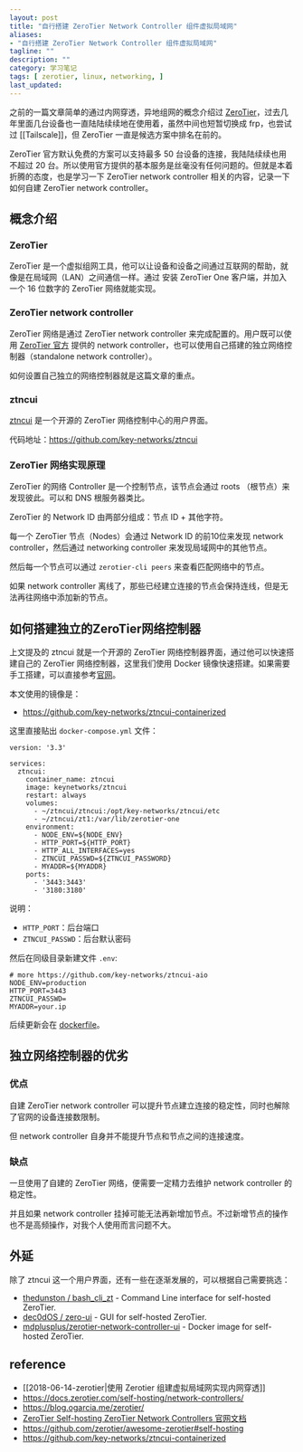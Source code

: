 ```yaml
---
layout: post
title: "自行搭建 ZeroTier Network Controller 组件虚拟局域网"
aliases: 
- "自行搭建 ZeroTier Network Controller 组件虚拟局域网"
tagline: ""
description: ""
category: 学习笔记
tags: [ zerotier, linux, networking, ]
last_updated:
---
```


之前的一篇文章简单的通过内网穿透，异地组网的概念介绍过 [ZeroTier](/post/2018/06/zerotier.html)，过去几年里面几台设备也一直陆陆续续地在使用着，虽然中间也短暂切换成 frp，也尝试过 [[Tailscale]]，但 ZeroTier 一直是候选方案中排名在前的。

ZeroTier 官方默认免费的方案可以支持最多 50 台设备的连接，我陆陆续续也用不超过 20 台。所以使用官方提供的基本服务是丝毫没有任何问题的。但就是本着折腾的态度，也是学习一下 ZeroTier network controller 相关的内容，记录一下如何自建 ZeroTier network controller。

## 概念介绍

### ZeroTier
ZeroTier 是一个虚拟组网工具，他可以让设备和设备之间通过互联网的帮助，就像是在局域网（LAN）之间通信一样。通过 安装 ZeroTier One 客户端，并加入一个 16 位数字的 ZeroTier 网络就能实现。

### ZeroTier network controller
ZeroTier 网络是通过 ZeroTier network controller 来完成配置的。用户既可以使用 [ZeroTier 官方](https://my.zerotier.com/) 提供的 network controller，也可以使用自己搭建的独立网络控制器（standalone network controller）。


如何设置自己独立的网络控制器就是这篇文章的重点。

### ztncui
[ztncui](https://key-networks.com/ztncui/) 是一个开源的 ZeroTier 网络控制中心的用户界面。

代码地址：<https://github.com/key-networks/ztncui>

### ZeroTier 网络实现原理
ZeroTier 的网络 Controller 是一个控制节点，该节点会通过 roots （根节点）来发现彼此。可以和 DNS 根服务器类比。

ZeroTier 的 Network ID 由两部分组成：节点 ID + 其他字符。

每一个 ZeroTier 节点（Nodes）会通过 Network ID 的前10位来发现 network controller，然后通过 networking controller 来发现局域网中的其他节点。

然后每一个节点可以通过 `zerotier-cli peers` 来查看匹配网络中的节点。

如果 network controller 离线了，那些已经建立连接的节点会保持连线，但是无法再往网络中添加新的节点。

## 如何搭建独立的ZeroTier网络控制器
上文提及的 ztncui 就是一个开源的 ZeroTier 网络控制器界面，通过他可以快速搭建自己的 ZeroTier 网络控制器，这里我们使用 Docker 镜像快速搭建。如果需要手工搭建，可以直接参考[官网](https://key-networks.com/ztncui/)。

本文使用的镜像是：

- <https://github.com/key-networks/ztncui-containerized>

这里直接贴出 `docker-compose.yml` 文件：

```
version: '3.3'

services:
  ztncui:
    container_name: ztncui
    image: keynetworks/ztncui
    restart: always
    volumes:
      - ~/ztncui/ztncui:/opt/key-networks/ztncui/etc
      - ~/ztncui/zt1:/var/lib/zerotier-one
    environment:
      - NODE_ENV=${NODE_ENV}
      - HTTP_PORT=${HTTP_PORT}
      - HTTP_ALL_INTERFACES=yes
      - ZTNCUI_PASSWD=${ZTNCUI_PASSWORD}
      - MYADDR=${MYADDR}
    ports:
      - '3443:3443'
      - '3180:3180'
```

说明：

- `HTTP_PORT`：后台端口
- `ZTNCUI_PASSWD`：后台默认密码

然后在同级目录新建文件 `.env`:

```
# more https://github.com/key-networks/ztncui-aio
NODE_ENV=production
HTTP_PORT=3443
ZTNCUI_PASSWD=
MYADDR=your.ip
```

后续更新会在 [dockerfile](https://github.com/einverne/dockerfile)。

## 独立网络控制器的优劣

### 优点
自建 ZeroTier network controller 可以提升节点建立连接的稳定性，同时也解除了官网的设备连接数限制。

但 network controller 自身并不能提升节点和节点之间的连接速度。


### 缺点
一旦使用了自建的 ZeroTier 网络，便需要一定精力去维护 network controller 的稳定性。

并且如果 network controller 挂掉可能无法再新增加节点。不过新增节点的操作也不是高频操作，对我个人使用而言问题不大。

## 外延

除了 ztncui 这一个用户界面，还有一些在逐渐发展的，可以根据自己需要挑选：

- [thedunston / bash_cli_zt](https://github.com/thedunston/bash_cli_zt) - Command Line interface for self-hosted ZeroTier.
-  [dec0dOS / zero-ui](https://github.com/dec0dOS/zero-ui) - GUI for self-hosted ZeroTier.
-  [mdplusplus/zerotier-network-controller-ui](https://hub.docker.com/r/mdplusplus/zerotier-network-controller-ui) - Docker image for self-hosted ZeroTier.


## reference

- [[2018-06-14-zerotier|使用 Zerotier 组建虚拟局域网实现内网穿透]]
- <https://docs.zerotier.com/self-hosting/network-controllers/>
- <https://blog.ogarcia.me/zerotier/>
- [ZeroTier Self-hosting ZeroTier Network Controllers 官网文档](https://docs.zerotier.com/self-hosting/network-controllers/)
- <https://github.com/zerotier/awesome-zerotier#self-hosting>
- <https://github.com/key-networks/ztncui-containerized>